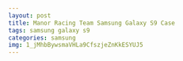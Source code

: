```yaml
---
layout: post
title: Manor Racing Team Samsung Galaxy S9 Case
tags: samsung galaxy s9
categories: samsung
img: 1_jMhbBywsmaVHLa9CfszjeZnKkESYUJ5
---
```

